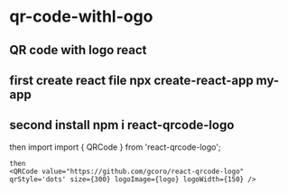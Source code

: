 # qr-code-withl-ogo
QR code with logo react
---
first create react file npx create-react-app my-app
---
second install npm i react-qrcode-logo
---
then import import { QRCode } from 'react-qrcode-logo';
```
then  
<QRCode value="https://github.com/gcoro/react-qrcode-logo" qrStyle='dots' size={300} logoImage={logo} logoWidth={150} />
```
